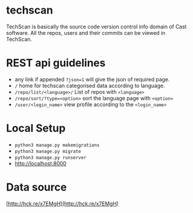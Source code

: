 # techscan
TechScan is basically the source code version control info domain of Cast software. All the repos, users and their commits can be viewed in TechScan.

# REST api guidelines

* any link if appended ```?json=1``` will give the json of required page.
* ```/``` home for techscan categorised data according to language.
* ```/repo/list/<language>/``` List of repos with ```<language>```
* ```/repo/sort/?type=<option>``` sort the language page with ```<option>```
* ```/user/<login_name>``` view profile according to the ```<login_name>```

# Local Setup

* ```python3 manage.py makemigrations```
* ```python3 manage.py migrate```
* ```python3 manage.py runserver```
* [http://localhost:8000](http://localhost:8000)

# Data source

[http://hck.re/x7EMgH](http://hck.re/x7EMgH)
